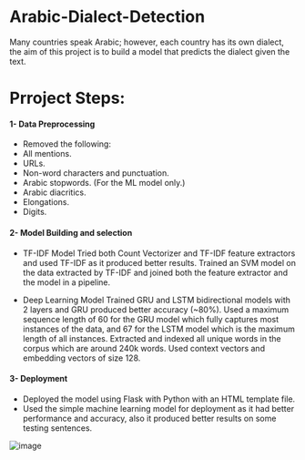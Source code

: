# Arabic-Dialect-Detection
Many countries speak Arabic; however, each country has its own dialect, the aim of this project is to build a model that predicts the dialect given the text.

# Prroject Steps:
#### 1- Data Preprocessing
- Removed the following:
- All mentions. 
- URLs.
- Non-word characters and punctuation.
- Arabic stopwords. (For the ML model only.)
- Arabic diacritics.
- Elongations.
- Digits.

#### 2- Model Building and selection 
- TF-IDF Model
Tried both Count Vectorizer and TF-IDF feature extractors and used TF-IDF as it produced better results.
Trained an SVM model on the data extracted by TF-IDF and joined both the feature extractor and the model in a pipeline.

- Deep Learning Model 
Trained GRU and LSTM bidirectional models with 2 layers and GRU produced better accuracy (~80%).
Used a maximum sequence length of 60 for the GRU model which fully captures most instances of the data, and 67 for the LSTM model which is the maximum length of all instances.
Extracted and indexed all unique words in the corpus which are around 240k words.
Used context vectors and embedding vectors of size 128.

#### 3- Deployment
- Deployed the model using Flask with Python with an HTML template file.
- Used the simple machine learning model for deployment as it had better performance and accuracy, also it produced better results on some testing sentences.

![image](https://github.com/ZyadSamy96/Arabic-Dialect-Detection/assets/94635686/03384fb2-bf65-4cf2-a5b5-9a6fd944a984)

